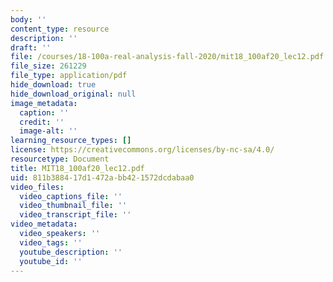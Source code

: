 ```yaml
---
body: ''
content_type: resource
description: ''
draft: ''
file: /courses/18-100a-real-analysis-fall-2020/mit18_100af20_lec12.pdf
file_size: 261229
file_type: application/pdf
hide_download: true
hide_download_original: null
image_metadata:
  caption: ''
  credit: ''
  image-alt: ''
learning_resource_types: []
license: https://creativecommons.org/licenses/by-nc-sa/4.0/
resourcetype: Document
title: MIT18_100af20_lec12.pdf
uid: 811b3884-17d1-472a-bb42-1572dcdabaa0
video_files:
  video_captions_file: ''
  video_thumbnail_file: ''
  video_transcript_file: ''
video_metadata:
  video_speakers: ''
  video_tags: ''
  youtube_description: ''
  youtube_id: ''
---
```

